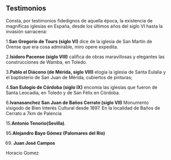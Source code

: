 ## Testimonios

Consta, por testimonios fidedignos de aquella época, la existencia de magníficas
iglesias en España, desde los últimos años del siglo VI hasta la invasión sarracena:

1.**San Gregorio de Tours (siglo VI)** dice de la iglesia de San Martín de Orense que era
cosa admirable, miro opere expedita.

2.**Isidoro Pacense (siglo VIII)** califica de obras maravillosas y elegantes las
construcciones de Wamba, en Toledo.

3.**Pablo el Diácono (de Mérida, siglo VIII)** elogia la iglesia de Santa Eulalia y el
baptisterio de San Juan de Mérida, cubiertos de pinturas;

4.**San Eulogio de Córdoba (siglo IX)** encomia las iglesias que fueron de Santa
Leocadia, en Toledo y de San Félix en Córdoba.

6.**Ivanasanchez San Juan de Baños Cerrato (siglo VII)** Monumento visigodo de Bien Interés Cultural desde 1897.
En la localidad de Baños de Cerrato a 7km de Palencia


15.**Antonio Tenorio(Sevilla)**.










95.**Alejandro Bayo Gómez (Palomares del Río)**



































69. **Juan José Campos**

































Horacio Gomez
